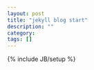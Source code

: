 ```yaml
---
layout: post
title: "jekyll blog start"
description: ""
category: 
tags: []
---
```

{% include JB/setup %}
